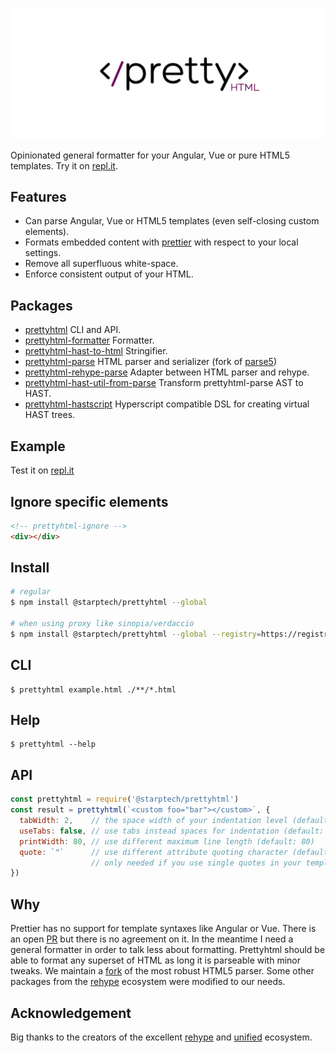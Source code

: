 ![Prettyhtml Banner](/logo.png)

Opinionated general formatter for your Angular, Vue or pure HTML5 templates. Try it on [repl.it](https://repl.it/@StarpTech/PrettyHtml).

## Features

* Can parse Angular, Vue or HTML5 templates (even self-closing custom elements).
* Formats embedded content with [prettier](https://github.com/prettier/prettier) with respect to your local settings.
* Remove all superfluous white-space.
* Enforce consistent output of your HTML.

## Packages

- [prettyhtml](/packages/prettyhtml) CLI and API.
- [prettyhtml-formatter](/packages/prettyhtml-formatter) Formatter.
- [prettyhtml-hast-to-html](/packages/prettyhtml-hast-to-html) Stringifier.
- [prettyhtml-parse](https://github.com/StarpTech/parse5) HTML parser and serializer (fork of [parse5](https://github.com/inikulin/parse5))
- [prettyhtml-rehype-parse](/packages/prettyhtml-rehype-parse) Adapter between HTML parser and rehype.
- [prettyhtml-hast-util-from-parse](/packages/prettyhtml-hast-util-from-parse) Transform prettyhtml-parse AST to HAST.
- [prettyhtml-hastscript](/packages/prettyhtml-hastscript) Hyperscript compatible DSL for creating virtual HAST trees.

## Example
Test it on [repl.it](https://repl.it/@StarpTech/PrettyHtml)

## Ignore specific elements

```html
<!-- prettyhtml-ignore -->
<div></div>
```

## Install

```bash
# regular
$ npm install @starptech/prettyhtml --global

# when using proxy like sinopia/verdaccio
$ npm install @starptech/prettyhtml --global --registry=https://registry.npmjs.org/
```

## CLI

```
$ prettyhtml example.html ./**/*.html
```

## Help

```
$ prettyhtml --help
```

## API

```js
const prettyhtml = require('@starptech/prettyhtml')
const result = prettyhtml(`<custom foo="bar"></custom>`, {
  tabWidth: 2,    // the space width of your indentation level (default: 2)
  useTabs: false, // use tabs instead spaces for indentation (default: false)
  printWidth: 80, // use different maximum line length (default: 80)
  quote: `"`      // use different attribute quoting character (default: `"`)
                  // only needed if you use single quotes in your templates
})
```

## Why

Prettier has no support for template syntaxes like Angular or Vue. There is an open [PR](https://github.com/prettier/prettier/pull/4753) but there is no agreement on it. In the meantime I need a general formatter in order to talk less about formatting. Prettyhtml should be able to format any superset of HTML as long it is parseable with minor tweaks. We maintain a [fork](https://github.com/StarpTech/parse5) of the most robust HTML5 parser. Some other packages from the [rehype](https://github.com/rehypejs/rehype) ecosystem were modified to our needs.

## Acknowledgement

Big thanks to the creators of the excellent [rehype](https://github.com/rehypejs/rehype) and [unified](https://github.com/unifiedjs/unified) ecosystem.
